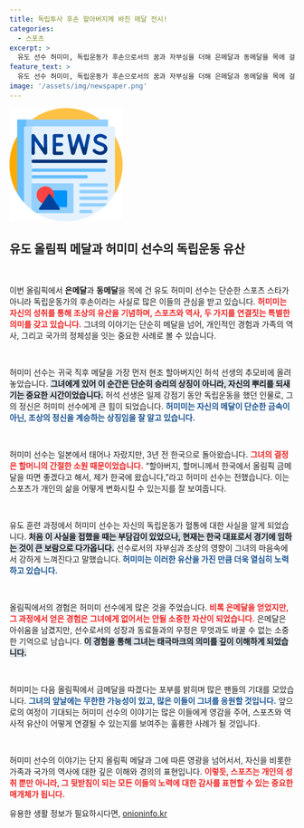 ```yaml
---
title: 독립투사 후손 할아버지께 바친 메달 전시!
categories:
  - 스포츠
excerpt: >
  유도 선수 허미미, 독립운동가 후손으로서의 꿈과 자부심을 더해 은메달과 동메달을 목에 걸었다! 귀국 직후, 할아버지 허석 선생의 추모비에 첫 방문한 감동적인 순간과 함께, 그녀의 여정이 궁금하다.
feature_text: >
  유도 선수 허미미, 독립운동가 후손으로서의 꿈과 자부심을 더해 은메달과 동메달을 목에 걸었다! 귀국 직후, 할아버지 허석 선생의 추모비에 첫 방문한 감동적인 순간과 함께, 그녀의 여정이 궁금하다.
image: '/assets/img/newspaper.png'
---
```


<p><img src="/assets/img/newspaper.png" alt="kimp 속보" /></p>

<h2 data-ke-size="size26">유도 올림픽 메달과 허미미 선수의 독립운동 유산</h2>

<p data-ke-size="size16">&nbsp;</p>

<p>이번 올림픽에서 <strong>은메달</strong>과 <strong>동메달</strong>을 목에 건 유도 허미미 선수는 단순한 스포츠 스타가 아니라 독립운동가의 후손이라는 사실로 많은 이들의 관심을 받고 있습니다. <b><span style="color: #ee2323;">허미미는 자신의 성취를 통해 조상의 유산을 기념하며, 스포츠와 역사, 두 가지를 연결짓는 특별한 의미를 갖고 있습니다.</span></b> 그녀의 이야기는 단순히 메달을 넘어, 개인적인 경험과 가족의 역사, 그리고 국가의 정체성을 잇는 중요한 사례로 볼 수 있습니다.</p>

<p data-ke-size="size16">&nbsp;</p>

<p>허미미 선수는 귀국 직후 메달을 가장 먼저 현조 할아버지인 허석 선생의 추모비에 올려놓았습니다. <b><span style="background-color: #21538527;">그녀에게 있어 이 순간은 단순히 승리의 상징이 아니라, 자신의 뿌리를 되새기는 중요한 시간이었습니다.</span></b> 허석 선생은 일제 강점기 동안 독립운동을 했던 인물로, 그의 정신은 허미미 선수에게 큰 힘이 되었습니다. <b><span style="color: #1a5490;">허미미는 자신의 메달이 단순한 금속이 아닌, 조상의 정신을 계승하는 상징임을 잘 알고 있습니다.</span></b></p>

<p data-ke-size="size16">&nbsp;</p>

<p>허미미 선수는 일본에서 태어나 자랐지만, 3년 전 한국으로 돌아왔습니다. <b><span style="color: #ee2323;">그녀의 결정은 할머니의 간절한 소원 때문이었습니다.</span></b> “할아버지, 할머니께서 한국에서 올림픽 금메달을 따면 좋겠다고 해서, 제가 한국에 왔습니다,”라고 허미미 선수는 전했습니다. 이는 스포츠가 개인의 삶을 어떻게 변화시킬 수 있는지를 잘 보여줍니다.</p>

<p data-ke-size="size16">&nbsp;</p>

<p>유도 훈련 과정에서 허미미 선수는 자신의 독립운동가 혈통에 대한 사실을 알게 되었습니다. <b><span style="background-color: #21538527;">처음 이 사실을 접했을 때는 부담감이 있었으나, 현재는 한국 대표로서 경기에 임하는 것이 큰 보람으로 다가옵니다.</span></b> 선수로서의 자부심과 조상의 영향이 그녀의 마음속에서 강하게 느껴진다고 말했습니다. <b><span style="color: #1a5490;">허미미는 이러한 유산을 가진 만큼 더욱 열심히 노력하고 있습니다.</span></b></p>

<p data-ke-size="size16">&nbsp;</p>

<p>올림픽에서의 경험은 허미미 선수에게 많은 것을 주었습니다. <b><span style="color: #ee2323;">비록 은메달을 얻었지만, 그 과정에서 얻은 경험은 그녀에게 없어서는 안될 소중한 자산이 되었습니다.</span></b> 은메달은 아쉬움을 남겼지만, 선수로서의 성장과 동료들과의 우정은 무엇과도 바꿀 수 없는 소중한 기억으로 남습니다. <b><span style="background-color: #21538527;">이 경험을 통해 그녀는 태극마크의 의미를 깊이 이해하게 되었습니다.</span></b></p>

<p data-ke-size="size16">&nbsp;</p>

<p>허미미는 다음 올림픽에서 금메달을 따겠다는 포부를 밝히며 많은 팬들의 기대를 모았습니다. <b><span style="color: #1a5490;">그녀의 앞날에는 무한한 가능성이 있고, 많은 이들이 그녀를 응원할 것입니다.</span></b> 앞으로의 여정이 기대되는 허미미 선수의 이야기는 많은 이들에게 영감을 주어, 스포츠와 역사적 유산이 어떻게 연결될 수 있는지를 보여주는 훌륭한 사례가 될 것입니다.</p>

<p data-ke-size="size16">&nbsp;</p>

<p>허미미 선수의 이야기는 단지 올림픽 메달과 그에 따른 영광을 넘어서서, 자신을 비롯한 가족과 국가의 역사에 대한 깊은 이해와 경의의 표현입니다. <b><span style="color: #ee2323;">이렇듯, 스포츠는 개인의 성취 뿐만 아니라, 그 뒷받침이 되는 모든 이들의 노력에 대한 감사를 표현할 수 있는 중요한 매개체가 됩니다.</span></b></p>
유용한 생활 정보가 필요하시다면, <a href="https://onioninfo.kr" rel="dofollow">onioninfo.kr</a>


